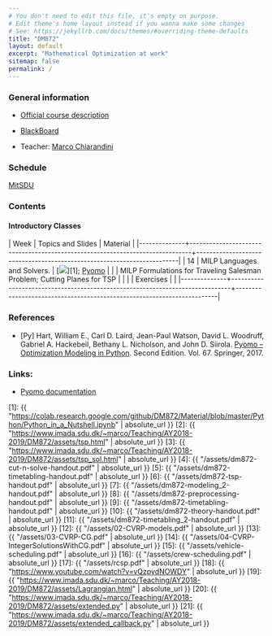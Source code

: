 ```yaml
---
# You don't need to edit this file, it's empty on purpose.
# Edit theme's home layout instead if you wanna make some changes
# See: https://jekyllrb.com/docs/themes/#overriding-theme-defaults
title: "DM872"
layout: default
excerpt: "Mathematical Optimization at work"
sitemap: false
permalink: /
---
```




### General information

- [Official course description](https://odinlister.sdu.dk/fagbesk/internkode/DM872/)

- [BlackBoard](https://e-learn.sdu.dk/webapps/blackboard/execute/courseMain?course_id=_414555_1)
  

- Teacher: [Marco Chiarandini](https://imada.sdu.dk/~marco)



### Schedule



<a href="https://mitsdu.sdu.dk/skema/activity/N340032101/f20">MitSDU</a>







### Contents

#### Introductory Classes

| Week	 | Topics and Slides                                                            | 	Material                                            |
|--------------+------------------------------------------------------------------------------+------------------------------------------------------------------------|
|           14 | MILP Languages and Solvers.  | [<img src="https://colab.research.google.com/assets/colab-badge.svg" rel="Open in CoLab">][1];  [Pyomo](https://imada.sdu.dk/~marco/DM871/Training/dm545_lab_scip.pdf) |
|              | MILP Formulations for Traveling Salesman Problem; Cutting Planes for TSP                                                       |              |
|              | Exercises                                                                    |                                          |
|--------------+------------------------------------------------------------------------------+------------------------------------------------------------------------|

<!--
[TSP ][5]; [P] or [DFJ] or [MTZ] or [A] or [ABCC] or [OAL]
 [Sheet 1][1]; [Solutions][2];
-->

<!--

| Week	 | Topics and Slides                                                             | 	Recommended reading                                                                                                                                        |
|--------------+-------------------------------------------------------------------------------+--------------------------------------------------------------------------------------------------------------------------------------------------------------------|
|           14 | MILP Languages and Solvers. MILP Formulations for Traveling Salesman Problem  | [Pyomo](https://imada.sdu.dk/~marco/DM871/Training/dm545_lab_scip.pdf)                                                                                             |
|              | Cutting Planes for TSP                                                        | [TSP ][5]; [P] or [DFJ] or [MTZ] or [A] or [ABCC] or [OAL]                                                                                                         |
|              | Exercises                                                                     | [Sheet 1][1]; [Solutions][2];                                                                                                                                      |
|--------------+-------------------------------------------------------------------------------+--------------------------------------------------------------------------------------------------------------------------------------------------------------------|
|           15 | Cut-and-Solve                                                                 | [Cut-n-solve][3]; [CZ]                                                                                                                                             |
|              | Modeling and Preprocessing                                                    | [Modeling][6];  [Preprocessing][7]   [KN1,KN2,ABGRW]                                                                                                               |
|              | Exercises                                                                     | [Sheet 2]({{ site.url }}{% post_url 2019-04-10-sheet2 %})                                                                                                          |
|--------------+-------------------------------------------------------------------------------+--------------------------------------------------------------------------------------------------------------------------------------------------------------------|
|           17 | Modeling Timetabling                                                          | [Timetabling][8]; [Timetabling][10]; [LL]                                                                                                                          |
|              | Advanced Methods for MILP                                                     | [Theory][9]; [AMO ch 15]; [Wo ch 10]                                                                                                                               |
|              | Exercises                                                                     | [Sheet 3]({{ site.url }}{% post_url 2019-04-22-sheet3 %})                                                                                                          |
|--------------+-------------------------------------------------------------------------------+--------------------------------------------------------------------------------------------------------------------------------------------------------------------|
|           18 | Dantzig Wolfe decomposition and Column Generation                             | [Theory][9]; [Wo ch 11]                                                                                                                                            |
|              | Column Generation                                                             | [Theory][9]; [Wo ch 11]                                                                                                                                            |
|              | Exercises on Lagrangian Relaxation                                            | [Sheet 4]({{ site.url }}{% post_url 2019-04-29-sheet4 %}); [IB]; [Fi2]; [JB]; <br> [Solutions][18] <br> [Assignment]({{ site.url }}{% post_url 2019-05-03-ass1 %}) |
|--------------+-------------------------------------------------------------------------------+--------------------------------------------------------------------------------------------------------------------------------------------------------------------|
|           19 | Vehicle Routing                                                               | [CVRP][11]; [CVRP-CG][12]; [Fe]                                                                                                                                    |
|              | Vehicle Routing                                                               | [CVRP-BB][13]; [Fe]                                                                                                                                                |
|              | Exercises on Column Generation                                                | [Sheet 5]({{ site.url }}{% post_url 2019-05-08-sheet5 %}); [Solutions 1][19]; [Solutions 2][20]                                                                    |
|--------------+-------------------------------------------------------------------------------+--------------------------------------------------------------------------------------------------------------------------------------------------------------------|
|           20 | Vehicle Scheduling                                                            | [Slides][14]; [BCG]; [CG]                                                                                                                                          |
|              | Vehicle Scheduling                                                            |                                                                                                                                                                    |
|              | Exercises                                                                     | [Sheet 6]({{ site.url }}{% post_url 2019-05-15-sheet6 %})                                                                                                          |
|--------------+-------------------------------------------------------------------------------+--------------------------------------------------------------------------------------------------------------------------------------------------------------------|
|           21 | Crew Scheduling                                                               | [Slides][15]; [RCSP][16]; [SGSK]; [GM]                                                                                                                             |
|              | Crew Scheduling                                                               |                                                                                                                                                                    |
|              | Exercises                                                                     | [Sheet 7]({{ site.url }}{% post_url 2019-05-21-sheet7 %})                                                                                                          |
|--------------+-------------------------------------------------------------------------------+--------------------------------------------------------------------------------------------------------------------------------------------------------------------|
|           22 | Benders Decomposition                                                         | [DJ, sec 3.5]; [Video][17]                                                                                                                                         |
|              | Exercise                                                                      |                                                                                                                                                                    |
|--------------+-------------------------------------------------------------------------------+--------------------------------------------------------------------------------------------------------------------------------------------------------------------|

-->

### References


- [Py] Hart, William E., Carl D. Laird, Jean-Paul Watson, David
  L. Woodruff, Gabriel A. Hackebeil, Bethany L. Nicholson, and John
  D. Siirola. [Pyomo – Optimization Modeling in
  Python](https://www.springer.com/gp/book/9783319588193). Second
  Edition.  Vol. 67. Springer, 2017.

<!--
- [A] David L. L. Applegate, Robert E. E. Bixby, Vasek Chvátal, William
  J. J. Cook. [The traveling salesman problem: a computational
  study](https://ebookcentral.proquest.com/lib/sdub/detail.action?docID=768550).
  2006

- [ABCC] David Applegate, Robert Bixby, Vasek Chvatal, William
  Cook. [Implementing the Dantzig-Fulkerson-Johnson algorithm for large
  traveling salesman
  problems](https://www.math.uwaterloo.ca/~bico/papers/dfj_mathprog.pdf). Mathematical
  Programming, Series B. 97. 2003

- [DFJ] G. Dantzig, R. Fulkerson and S. Johnson. [Solution of a
  Large-Scale Traveling-Salesman
  Problem](https://www.jstor.org/stable/pdf/166695.pdf). Journal of the
  Operations Research Society of America, Vol. 2, No. 4 (Nov., 1954),
  pp. 393-410

- [P] Gabor Pataki. [Teaching Integer Programming Formulations Using the
  Traveling Salesman
  Problem](https://epubs.siam.org/doi/pdf/10.1137/S00361445023685)
  SIAM Review 45(1), 2003

- [MTZ] C. E. Miller, A. W. Tucker, R. A. Zemlin [Integer Programming
  Formulation of Traveling Salesman
  Problems](https://dl.acm.org/citation.cfm?id=321046)
  Journal of the ACM. 7(4), 1960


- [OAL] Temel Öncana, I. Kuban Altınelb, Gilbert Laporte. [A comparative
  analysis of several asymmetric traveling salesman problem
  formulations](https://doi.org/10.1016/j.cor.2007.11.008) Computers & Operations Research 36 (2009) 6



- [CZ] Sharlee Climer, Weixiong Zhang. Cut-and-solve: [An iterative
  search strategy for combinatorial optimization
  problems.](https://doi.org/10.1016/j.artint.2006.02.005) Artificial
  Intelligence Volume 170, Issues 8–9, June 2006, Pages 714-738


- [KN1] Ed Klotz, Alexandra M. Newman. [Practical guidelines for solving
  difficult linear
  programs](https://doi.org/10.1016/j.sorms.2012.11.001) Surveys in
  Operations Research and Management Science, 18 (1–2) (2013), pp. 1-17


- [KN2] Ed Klotz Alexandra M. Newman. [Practical guidelines for solving
  difficult mixed integer linear
  programs](https://doi.org/10.1016/j.sorms.2012.12.001) Surveys in
  Operations Research and Management Science Volume 18, Issues 1–2,
  October 2013, Pages 18-32


- [ABGRW] Tobias Achterberg, Robert E. Bixby, Zonghao Gu, Edward
  Rothberg, Dieter Weninger [Presolve Reductions in Mixed Integer
  Programming](https://opus4.kobv.de/opus4-zib/frontdoor/index/index/docId/7262)
  INFORMS Journal on Computing, 2019 (accepted for publication, preprint
  available as ZIB-Report 16-44)


- [AMO] R.K. Ahuja, T.L. Magnanti and J.B. Orlin. Network Flows: Theory,
  Algorithms, and Applications. Chapters 16 and 17 (in BB). Prentice Hall, 1993 

- [Fi] M.L. Fisher. [The Lagrangian Relaxation Method for Solving Integer
  Programming
  Problems](http://dx.doi.org/10.1287/mnsc.1040.0263). Management
  Science, 2004, 50(12), 1861-1871

- [Fi2] M.L. Fisher. [An applications oriented guide to Lagrangian
  relaxation](http://www.cs.uleth.ca/~benkoczi/OR/read/lagrange-relax-introduct-fisher85.pdf)
  Interfaces 15:2, 10-21, 1985.


- [Fe] Feillet, D. [A tutorial on column generation and branch-and-price for
  vehicle routing
  problems](https://doi.org/10.1007/s10288-010-0130-z). 4OR-Q J Oper Res
  (2010) 8: 407.


- [LL] G. Lach and M. Lübbecke. [Optimal University Course Timetables
  and the Partial Transversal
  Polytope](http://dx.doi.org/10.1007/978-3-540-68552-4_18). C. McGeoch
  (ed.). 7th International Workshop on Efficient and Experimental
  Algorithms (WEA08), Springer, 2008, 5038() , 235-248


- [Wo] L.A. Wolsey. Integer programming. Chapters 10 and 11 (in
  BB). John Wiley & Sons, New York, USA, 1998

- [BCG] A.A. Bertossi, P. Carraresi and G. Gallo. [On some matching
  problems arising in vehicle scheduling
  models](http://dx.doi.org/10.1002/net.3230170303). Networks, Wiley,
  1987, 17(3), 271-281

- [CG] P. Carraresi and G. Gallo. [Network models for vehicle and crew
  scheduling](http://dx.doi.org/10.1016/0377-2217(84)90068-7). European
  Journal of Operational Research , 1984, 16(2) , 139 - 151

- [SGSK] I. Steinzen, V. Gintner, L. Suhl and N. Kliewer. [A Time-Space
  Network Approach for the Integrated Vehicle- and Crew-Scheduling
  Problem with Multiple
  Depots](http://dx.doi.org/10.1287/trsc.1090.0304). Transportation
  Science, 2010, 44(3), 367-382

- [GM] S. Gualandi and F. Malucelli. [Resource Constrained Shortest
  Paths with a Super Additive Objective
  Function](http://dx.doi.org/10.1007/978-3-642-33558-7_24). M. Milano
  (ed.). CP, Springer, 2012, 7514, 299-315

- [IB] S. Ilker Birbil. [Lagrangian
  Relaxation](https://personal.eur.nl/birbil/bolbilim/teaa/02_Lag_Rel.pdf). 2016

- [JB] J. E. Beasley. [Integer Programming Solution
  Methods](http://people.brunel.ac.uk/~mastjjb/jeb/natcor_ip_rest.pdf). 


- [DJ] Dirickx YMI & Jennergren LP (1979). [Systems Analysis by
  Multilevel Methods: With Applications to Economics and
  Management](http://pure.iiasa.ac.at/id/eprint/1017/1/XB-79-106.pdf). Chichester,
  UK: John Wiley & Sons. ISBN 978-0-471-27626-5

-->

<!-- https://core.ac.uk/download/pdf/52942860.pdf -->



### Links:


- [Pyomo documentation](http://www.pyomo.org/documentation)

<!--
 - [RM] PySCIPOpt: Python Interface to the SCIP Optimization
   Suite. [Reference
   Manual](https://imada.sdu.dk/~marco/Misc/PySCIPOpt/index.html); [SCIP Parameters](https://scip.zib.de/doc/html/PARAMETERS.php)
-->


[1]: {{ "https://colab.research.google.com/github/DM872/Material/blob/master/Python/Python_in_a_Nutshell.ipynb" | absolute_url }}
[2]: {{ "https://www.imada.sdu.dk/~marco/Teaching/AY2018-2019/DM872/assets/tsp.html" | absolute_url }}
[3]: {{ "https://www.imada.sdu.dk/~marco/Teaching/AY2018-2019/DM872/assets/tsp_sol.html" | absolute_url }}
[4]: {{ "/assets/dm872-cut-n-solve-handout.pdf" | absolute_url }}
[5]: {{ "/assets/dm872-timetabling-handout.pdf" | absolute_url }}
[6]: {{ "/assets/dm872-tsp-handout.pdf" | absolute_url }}
[7]: {{ "/assets/dm872-modeling_2-handout.pdf" | absolute_url }}
[8]: {{ "/assets/dm872-preprocessing-handout.pdf" | absolute_url }}
[9]: {{ "/assets/dm872-timetabling-handout.pdf" | absolute_url }}
[10]: {{ "/assets/dm872-theory-handout.pdf" | absolute_url }}
[11]: {{ "/assets/dm872-timetabling_2-handout.pdf" | absolute_url }}
[12]: {{ "/assets/02-CVRP-models.pdf" | absolute_url }}
[13]: {{ "/assets/03-CVRP-CG.pdf" | absolute_url }}
[14]: {{ "/assets/04-CVRP-IntegerSolutionsWithCG.pdf" | absolute_url }}
[15]: {{ "/assets/vehicle-scheduling.pdf" | absolute_url }}
[16]: {{ "/assets/crew-scheduling.pdf" | absolute_url }}
[17]: {{ "/assets/rcsp.pdf" | absolute_url }}
[18]: {{ "https://www.youtube.com/watch?v=vQzpydNOWDY" | absolute_url }}
[19]: {{ "https://www.imada.sdu.dk/~marco/Teaching/AY2018-2019/DM872/assets/Lagrangian.html" | absolute_url }}
[20]: {{ "https://www.imada.sdu.dk/~marco/Teaching/AY2018-2019/DM872/assets/extended.py" | absolute_url }}
[21]: {{ "https://www.imada.sdu.dk/~marco/Teaching/AY2018-2019/DM872/assets/extended_callback.py" | absolute_url }}

